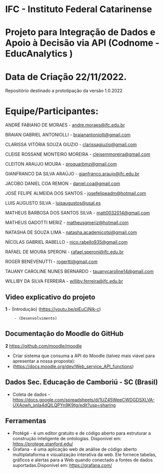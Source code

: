 # IFC - Instituto Federal Catarinense
# Projeto para Integração de Dados e Apoio à Decisão via API (Codnome - EducAnalytics )
# Data de Criação 22/11/2022.
Repositório destinado a prototipação da versão 1.0.2022

Equipe/Participantes:
======================
ANDRÉ FABIANO DE MORAES - andre.moraes@ifc.edu.br

BRAIAN GABRIEL ANTONIOLLI - braianantoniolli@gmail.com

CLARISSA VITÓRIA SOUZA GIUZIO - clarissagiuzio@gmail.com

CLEISE ROSSANE MONTEIRO MOREIRA - cleisemmoreira@gmail.com

CLEITON ARAUJO MOURA - proquarbmz@gmail.com

GIANFRANCO DA SILVA ARAÚJO - gianfranco.araujo@ifc.edu.br

JACOBO DANIEL COA REMON - daniel.coa@gmail.com

JOSÉ FELIPE ALMEIDA DOS SANTOS - josefelipeadm@hotmail.com

LUIS AUGUSTO SILVA - luisaugustos@usal.es

MATHEUS BARBOSA DOS SANTOS SILVA - matt0032014@gmail.com

MATHEUS GADOTTI MERIZ - matheusgmeriz@hotmail.com

NATASHA DE SOUZA LIMA - natasha.academicotsi@gmail.com

NÍCOLAS GABRIEL RABELLO - nico.rabello935@gmail.com

RAFAEL DE MOURA SPERONI - rafael.speroni@ifc.edu.br

ROGER BENEVENUTTI - rogertti@gmail.com

TAUANY CAROLINE NUNES BERNARDO - tauanycaroline14@gmail.com

WILLIBY DA SILVA FERREIRA - williby.ferreira@ifc.edu.br




## Video explicativo do projeto 
 **1**  - (Introdução) 
             (https://youtu.be/plEuCjNjk-c)

        - (Desenvolvimento) 
        
 
 ## Documentação do Moodle do GitHub 
 **2** https://github.com/moodle/moodle
   - Criar sistema que consuma a API do Moodle (talvez mais viável para apresentar a nossa proposta):
   - (https://docs.moodle.org/dev/Web_service_API_functions)

 
## Dados Sec. Educação de Camboriú - SC (Brasil)
  - Coleta de dados - https://docs.google.com/spreadsheets/d/1UZ45WeeCWDGDSXLVA-UXAowh_snIa4dQILQPYn9K9tg/edit?usp=sharing
  
  
## Ferramentas
  - Protégé - é um editor gratuito e de código aberto para estruturar a construção inteligente de ontologias. Disponível em: https://protege.stanford.edu/
  - Grafana - é uma aplicação web de análise de código aberto multiplataforma e visualização interativa da web. Ele fornece tabelas, gráficos e alertas para a Web quando conectado a fontes de dados suportadas.Disponível em: https://grafana.com/ 
